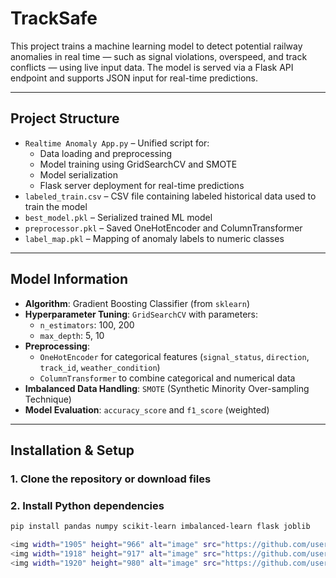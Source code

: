 # TrackSafe

This project trains a machine learning model to detect potential railway anomalies in real time — such as signal violations, overspeed, and track conflicts — using live input data. The model is served via a Flask API endpoint and supports JSON input for real-time predictions.

---

## Project Structure

- `Realtime Anomaly App.py` – Unified script for:
  - Data loading and preprocessing
  - Model training using GridSearchCV and SMOTE
  - Model serialization
  - Flask server deployment for real-time predictions
- `labeled_train.csv` – CSV file containing labeled historical data used to train the model
- `best_model.pkl` – Serialized trained ML model
- `preprocessor.pkl` – Saved OneHotEncoder and ColumnTransformer
- `label_map.pkl` – Mapping of anomaly labels to numeric classes

---

## Model Information

- **Algorithm**: Gradient Boosting Classifier (from `sklearn`)
- **Hyperparameter Tuning**: `GridSearchCV` with parameters:
  - `n_estimators`: 100, 200
  - `max_depth`: 5, 10
- **Preprocessing**:
  - `OneHotEncoder` for categorical features (`signal_status`, `direction`, `track_id`, `weather_condition`)
  - `ColumnTransformer` to combine categorical and numerical data
- **Imbalanced Data Handling**: `SMOTE` (Synthetic Minority Over-sampling Technique)
- **Model Evaluation**: `accuracy_score` and `f1_score` (weighted)

---

## Installation & Setup

### 1. Clone the repository or download files

### 2. Install Python dependencies
```bash
pip install pandas numpy scikit-learn imbalanced-learn flask joblib

<img width="1905" height="966" alt="image" src="https://github.com/user-attachments/assets/f147ee98-410e-4a47-9448-18db2825eac8" />
<img width="1918" height="917" alt="image" src="https://github.com/user-attachments/assets/aac2ab8b-f958-42de-974a-f64a3dea9c3d" />
<img width="1920" height="980" alt="image" src="https://github.com/user-attachments/assets/d41780f0-8d6c-4376-88b3-67d56b536699" />


